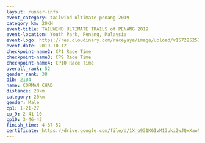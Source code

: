 ```yaml
---
layout: runner-info 
event_category: tailwind-ultimate-penang-2019 
category_km: 20KM 
event-title: TAILWIND ULTIMATE TRAILS of PENANG 2019 
event-location: Youth Park, Penang, Malaysia 
event-logo: https://res.cloudinary.com/raceyaya/image/upload/v1572252513/logo/utop-2019_h9tzys.jpg 
event-date: 2019-10-12 
checkpoint-name2: CP1 Race Time 
checkpoint-name3: CP9 Race Time 
checkpoint-name4: CP10 Race Time 
overall_rank: 52
gender_rank: 38
bib: 2104
name: CORMAN CHAD
distance: 20km
category: 20km
gender: Male
cp1: 1-21-27
cp_9: 2-41-10
cp10: 3-46-42
finish_time: 4-37-52
certificate: https://drive.google.com/file/d/1X_o931K6IvM13uki2wJQxXaoN0E2SXPY/view?usp=sharing
---
```

